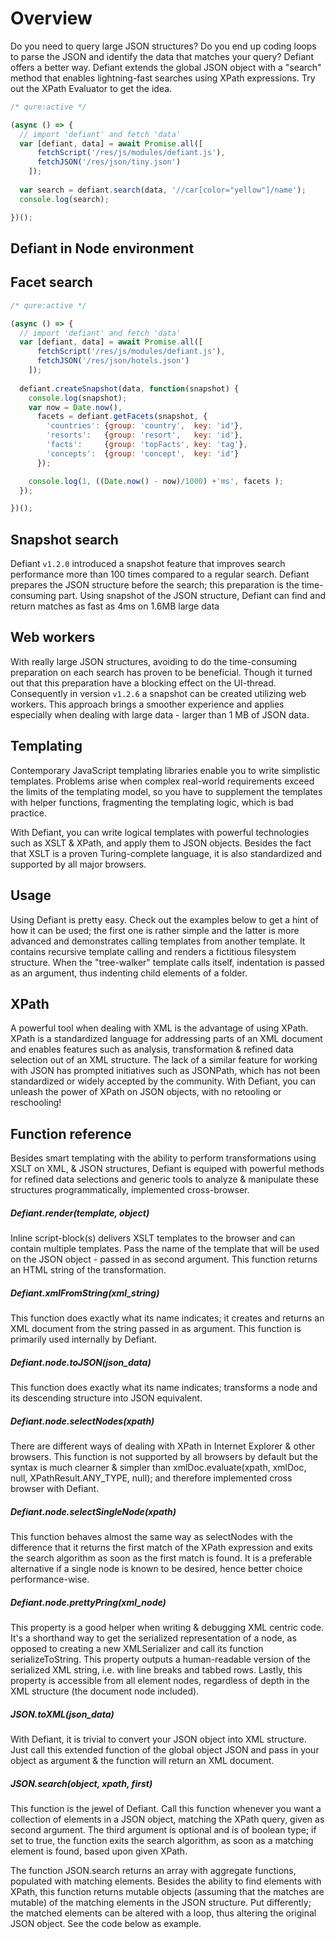 # Overview

Do you need to query large JSON structures? Do you end up coding loops to parse the JSON and identify the data that matches your query? Defiant offers a better way. Defiant extends the global JSON object with a "search" method that enables lightning-fast searches using XPath expressions. Try out the XPath Evaluator to get the idea.

```js
/* qure:active */

(async () => {
  // import 'defiant' and fetch 'data'
  var [defiant, data] = await Promise.all([
      fetchScript('/res/js/modules/defiant.js'),
      fetchJSON('/res/json/tiny.json')
    ]);
  
  var search = defiant.search(data, '//car[color="yellow"]/name');
  console.log(search);

})();

```

## Defiant in Node environment

## Facet search

```js
/* qure:active */

(async () => {
  // import 'defiant' and fetch 'data'
  var [defiant, data] = await Promise.all([
      fetchScript('/res/js/modules/defiant.js'),
      fetchJSON('/res/json/hotels.json')
    ]);
  
  defiant.createSnapshot(data, function(snapshot) {
    console.log(snapshot);
    var now = Date.now(),
      facets = defiant.getFacets(snapshot, {
        'countries': {group: 'country',  key: 'id'},
        'resorts':   {group: 'resort',   key: 'id'},
        'facts':     {group: 'topFacts', key: 'tag'},
        'concepts':  {group: 'concept',  key: 'id'}
      });

    console.log(1, ((Date.now() - now)/1000) +'ms', facets );
  });

})();

```

## Snapshot search
Defiant `v1.2.0` introduced a snapshot feature that improves search performance more than 100 times compared to a regular search. Defiant prepares the JSON structure before the search; this preparation is the time-consuming part. Using snapshot of the JSON structure, Defiant can find and return matches as fast as 4ms on 1.6MB large data

## Web workers
With really large JSON structures, avoiding to do the time-consuming preparation on each search has proven to be beneficial. Though it turned out that this preparation have a blocking effect on the UI-thread. Consequently in version `v1.2.6` a snapshot can be created utilizing web workers. This approach brings a smoother experience and applies especially when dealing with large data - larger than 1 MB of JSON data.

## Templating
Contemporary JavaScript templating libraries enable you to write simplistic templates. Problems arise when complex real-world requirements exceed the limits of the templating model, so you have to supplement the templates with helper functions, fragmenting the templating logic, which is bad practice.

With Defiant, you can write logical templates with powerful technologies such as XSLT & XPath, and apply them to JSON objects. Besides the fact that XSLT is a proven Turing-complete language, it is also standardized and supported by all major browsers.

## Usage
Using Defiant is pretty easy. Check out the examples below to get a hint of how it can be used; the first one is rather simple and the latter is more advanced and demonstrates calling templates from another template. It contains recursive template calling and renders a fictitious filesystem structure. When the "tree-walker" template calls itself, indentation is passed as an argument, thus indenting child elements of a folder. 

## XPath
A powerful tool when dealing with XML is the advantage of using XPath. XPath is a standardized language for addressing parts of an XML document and enables features such as analysis, transformation & refined data selection out of an XML structure. The lack of a similar feature for working with JSON has prompted initiatives such as JSONPath, which has not been standardized or widely accepted by the community. With Defiant, you can unleash the power of XPath on JSON objects, with no retooling or reschooling!

## Function reference
Besides smart templating with the ability to perform transformations using XSLT on XML, & JSON structures, Defiant is equiped with powerful methods for refined data selections and generic tools to analyze & manipulate these structures programmatically, implemented cross-browser.

##### Defiant.render(template, object)
Inline script-block(s) delivers XSLT templates to the browser and can contain multiple templates. Pass the name of the template that will be used on the JSON object - passed in as second argument. This function returns an HTML string of the transformation.

##### Defiant.xmlFromString(xml_string)
This function does exactly what its name indicates; it creates and returns an XML document from the string passed in as argument. This function is primarily used internally by Defiant.

##### Defiant.node.toJSON(json_data)
This function does exactly what its name indicates; transforms a node and its descending structure into JSON equivalent.

##### Defiant.node.selectNodes(xpath)
There are different ways of dealing with XPath in Internet Explorer & other browsers. This function is not supported by all browsers by default but the syntax is much clearner & simpler than xmlDoc.evaluate(xpath, xmlDoc, null, XPathResult.ANY_TYPE, null); and therefore implemented cross browser with Defiant.

##### Defiant.node.selectSingleNode(xpath) 
This function behaves almost the same way as selectNodes with the difference that it returns the first match of the XPath expression and exits the search algorithm as soon as the first match is found. It is a preferable alternative if a single node is known to be desired, hence better choice performance-wise.

##### Defiant.node.prettyPring(xml_node) 
This property is a good helper when writing & debugging XML centric code. It's a shorthand way to get the serialized representation of a node, as opposed to creating a new XMLSerializer and call its function serializeToString. This property outputs a human-readable version of the serialized XML string, i.e. with line breaks and tabbed rows. Lastly, this property is accessible from all element nodes, regardless of depth in the XML structure (the document node included).

##### JSON.toXML(json_data) 
With Defiant, it is trivial to convert your JSON object into XML structure. Just call this extended function of the global object JSON and pass in your object as argument & the function will return an XML document.

##### JSON.search(object, xpath, first) 
This function is the jewel of Defiant. Call this function whenever you want a collection of elements in a JSON object, matching the XPath query, given as second argument. The third argument is optional and is of boolean type; if set to true, the function exits the search algorithm, as soon as a matching element is found, based upon given XPath.

The function JSON.search returns an array with aggregate functions, populated with matching elements. Besides the ability to find elements with XPath, this function returns mutable objects (assuming that the matches are mutable) of the matching elements in the JSON structure. Put differently; the matched elements can be altered with a loop, thus altering the original JSON object. See the code below as example.




